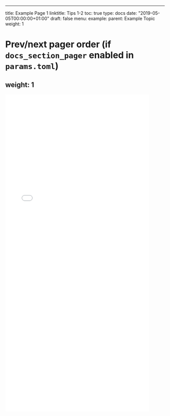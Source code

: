  ---
title: Example Page 1
linktitle: Tips 1-2
toc: true
type: docs
date: "2019-05-05T00:00:00+01:00"
draft: false
menu:
  example:
    parent: Example Topic
    weight: 1

# Prev/next pager order (if `docs_section_pager` enabled in `params.toml`)
weight: 1
---
 
 <iframe
        src="./<20190528_wz_altair_exercise>"
        width="90%"
        height="1000px"
        style="border:none;">
      </iframe>